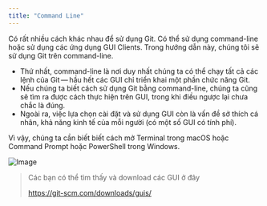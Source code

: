 ```yaml
---
title: "Command Line"
---
```


Có rất nhiều cách khác nhau để sử dụng Git. Có thể sử dụng command-line hoặc sử dụng các ứng dụng GUI Clients. Trong hướng dẫn này, chúng tôi sẽ sử dụng Git trên command-line. 

- Thứ nhất, command-line là nơi duy nhất chúng ta có thể chạy tất cả các lệnh của Git — hầu hết các GUI chỉ triển khai một phần chức năng Git.
- Nếu chúng ta biết cách sử dụng Git bằng command-line, chúng ta cũng sẽ tìm ra được cách thực hiện trên GUI, trong khi điều ngược lại chưa chắc là đúng. 
- Ngoài ra, việc lựa chọn cài đặt và sử dụng GUI còn là vấn đề sở thích cá nhân, khả năng kinh tế của mỗi người (có một số GUI có tính phí).

Vì vậy, chúng ta cần biết biết cách mở Terminal trong macOS hoặc Command Prompt hoặc PowerShell trong Windows.

![Image](/static/images/lessons/learn-git/02-starting-to-use-git/cmd.png)

> Các bạn có thể tìm thấy và download các GUI ở đây
>
> https://git-scm.com/downloads/guis/